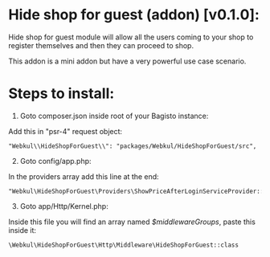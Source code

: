# Hide shop for guest (addon) [v0.1.0]:

Hide shop for guest module will allow all the users coming to your shop to register themselves
and then they can proceed to shop.

This addon is a mini addon but have a very powerful use case scenario.


# Steps to install:

1. Goto composer.json inside root of your Bagisto instance:

Add this in "psr-4" request object:

~~~
"Webkul\\HideShopForGuest\\": "packages/Webkul/HideShopForGuest/src",
~~~

2. Goto config/app.php:

In the providers array add this line at the end:

~~~
"Webkul\HideShopForGuest\Providers\ShowPriceAfterLoginServiceProvider::class,"
~~~

3. Goto app/Http/Kernel.php:

Inside this file you will find an array named *$middlewareGroups*, paste this inside it:

~~~
\Webkul\HideShopForGuest\Http\Middleware\HideShopForGuest::class
~~~